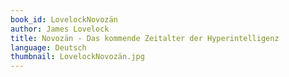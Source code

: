 ```yaml
---
book_id: LovelockNovozän
author: James Lovelock
title: Novozän - Das kommende Zeitalter der Hyperintelligenz
language: Deutsch
thumbnail: LovelockNovozän.jpg
---
```

